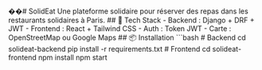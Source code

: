 ��# SolidEat Une plateforme solidaire pour réserver des repas dans les restaurants solidaires à Paris. ## 🔧 Tech Stack - Backend : Django + DRF + JWT - Frontend : React + Tailwind CSS - Auth : Token JWT - Carte : OpenStreetMap ou Google Maps ## 📦 Installation ```bash # Backend cd solideat-backend pip install -r requirements.txt # Frontend cd solideat-frontend npm install npm start
